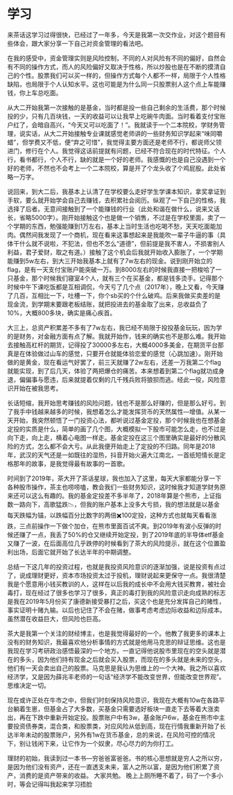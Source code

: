 # 学习
[url]: (https://t.zsxq.com/iEemiy3)

来茶话这学习过得很快，已经过了一年多，今天是我第一次交作业，对这个题目有些体会，跟大家分享一下自己对资金管理的看法吧。

在我的感受中，资金管理实则是风险控制，不同的人对风险有不同的偏好，自然会有不同的操作方式，而人的风险偏好又取决于性格，所以炒股也是在不断的摸清自己的个性。股票我们可以买一样的，但操作方式每个人都不一样，局限于个人性格缺陷，也局限于个人认知水平。这也可能是为什么同一只股票别人这个点上车能赚钱，你上车总吃面。

从大二开始我第一次接触的是基金，当时都是投一些自己剩余的生活费，那个时候投的少，只有几百块钱，一天的收益可以让我早上吃碗牛肉面。当时看着支付宝账户红了，会暗自高兴，“今天又可以吃面了！”。我就读于一个二本院校，学财务管理，说实话，从大二开始接触专业课就感觉老师讲的一些财务知识学起来“味同嚼蜡”，但学费又不低，便“弃之可惜”，我觉得主要方面还是老师不行，都说师父领进门，修行在个人。我觉得这话前提就有问题，已经不符合现在的时代特征。个人行，看书都行，个人不行，缺的就是一个好的老师。我感慨的也是自己没遇到一个好的老师，不然也不会考上一个二本院校，算是开了个龙头收了个鸡屁股。此处省略一万字。

说回来，到大二后，我基本上认清了在学校要么走好学生学课本知识，拿奖拿证到手软，要么就开始学会自己去赚钱，去积累社会阅历。纵观了一下自己的性格，我选择了后者。无意间接触到了一个能赚钱的行业（此处和谐在做什么，说来又话长，省略5000字）。刚开始接触这个也是做一个销售，不过是在学校里面，卖了一个学期的东西，勉强能赚到1万左右，基本上当时生活也吃喝不愁，天天吃面能加肉。偶然间我发现了一个商机，现在看来这事想起来是我能吹一辈子牛逼的事（具体干什么就不说啦，不犯法，但也不怎么“道德”，但前提是我不害人，不损害别人利益，君子爱财，取之有道。）接触了这个机会后我就开始收入膨胀了，一个学期能赚到5w左右，到大三开始我基本上就有了7w左右的现金。说到刚开始立的flag，是有一天支付宝账户能突破一万。到8000左右的时候我直接一把梭哈了一只基金，那个时候我们寝室4个人，就有三个在买基金，都是钱多烫手。记得那个时候中午下课吃饭都是互相调侃，今天亏了几个点（2017年），晚上又看，今天赚了几百，互相比一下，吐槽一下，你个sb买的个什么破鸡。后来我做买卖差的是现金流，到学期末要跟老板结账，就把投进去的基金取了出来，总收益负了10%，大概800多块，确实是痛心疾首。

大三上，总资产积累差不多有了7w左右，我已经不局限于投投基金玩玩，因为学的是财务，对金融方面有点了解。我就开始作，钱来的确实也不是那么难。我开始去接触高杠杆的期货，记得投了30000多左右，大概4000多美金，在期货平台那真是在体验做过山车的感觉，只要开仓就能体验恋爱的感觉（心跳加速）。刚开始做的是黄金，现在看运气好罢了，前三天就赚了2w左右，还差一万我第二个flag就能实现，到了后几天，体验了两把爆仓的痛苦。本来想着到第二个flag就功成身退，偏偏事与愿违，后来就提着仅剩的几千残兵败将狼狈而逃。经此一役，风险意识开始在被我思考。

长话短缩，我开始思考赚钱的风险问题，钱也不是那么好赚的，但是那么好亏。到了我手中钱越来越多的时候，我想着怎么才能发挥货币的天然属性—增值。从某一天开始，我突然顿悟了一门投资心法，都听说过基金定投，那个时候我也在想基金定投的实质是什么，简单的画了几个图，大概模拟一下股市可能怎么走，也不过是向下走，向上走，横着心电图一样走。基金定投在这三个图里确实是最好的分散风险的方式，怎么都不会大亏。从此我便开始走上了定投的不归路。同年是2018年，武汉的天气还是一如既往的湿热，抖音开始火遍大江南北，一首纸短情长是定格那年的故事，是我觉得最有故事的一首歌。

时间到了2019年，茶大开了茶话星球，我也加入了这里，每天大家都能分享一下各种股市操作，茶主也唠唠嗑，教会我们一些财务知识，这时候我才知道学财务原来还可以这么有趣的。我的基金定投差不多半年了，2018年算是个熊市，上证指数一路向下，高歌猛跌📉，但我的账户基本上没多大亏损，我的想法就是以基金每天跌幅为锚，以跌幅百分比数字的两倍✖️100定投，这种方式也就每天看看涨跌，三点前操作一下做个加仓，在熊市里面百试不爽。到2019年有波小反弹的时候还赚了一点，我丢了50%的仓又继续开始定投，到了2019年底的半导体etf基金又赚了一波，在后面高位几乎跌停的时候看到了茶大的风险提示，就在这个位置盈利出场，后面它就开始了长达半年的中期调整。

总结一下这几年的投资过程，也就是我投资风险意识的逐渐加强，说是投资有点过了，说成理财更好，资本市场投资太过于投机，理财说起来更保守一点。我很清楚我是个愿意用小钱买教训的人，这样在以后我的成长中不会用大钱买教育，被社会毒打，现在经过了很多也学习了很多，真正的毒打到我的风险意识走向成熟的标志是我在2019年5月份买了康德新接受暴打之后，买这个也是充分发挥自己的赌性，事实证明十赌九输。以后也记住了不会在赌，做事考虑考虑边际收益和边际成本。虽然潜在收益巨大，但风险也巨高。

茶大是我第一个关注的财经博主，也是我觉得最好的一个。他教了我更多的课本上没有的财务知识，我最喜欢他分析事情的方式就是他用马克思的辩证思维。这也是我现在学习考研政治感悟最深的一个地方。一直记得他说股市里现在的空头就是潜在的多头，因为他们持有现金之后就会买入股票，而现在的多头就是未来的空头，他们有一天会卖出自己的股票。马克思是我认为思维上的一个大神。我之所以喜欢经济学，又是因为薛兆丰老师的一句话“经济学不能改变世界，但能改变世界观”。思维决定一切。

现在或许正处在牛市之中，但我们时刻保持风险意识，我现在大概有10w在各路平台躺着生崽，但基金占了大多数，买基金只需要选好板块一直走下去等着大涨卖出，再在下跌中重新开始定投。股票账户中有3w，基金账户6w，基金在熊市中主要投资债券类，混合类，和股票类，对应风险从低到高，现在行情我重新开始了长达半年未动的股票账户，另外有1w在货币基金，总的来说，在风险可控的情况下，别让钱闲下来，让它作为一个奴隶，尽心尽力的为你打工。

理财的初始，我读到过一本书—穷爸爸富爸爸。书的核心思想就是穷人之所以穷，是因为他们没有资产，还在一直透支未来，富人之所以富，是因为他们积累了资产，消费的是资产带来的收益。
大家共勉。
晚上上厕所睡不着了，码了一个多小时，等会记得叫我起来学习捂脸